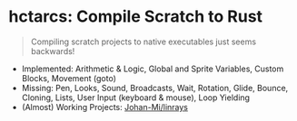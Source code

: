 # hctarcs: Compile Scratch to Rust 

> Compiling scratch projects to native executables just seems backwards! 

- Implemented: Arithmetic & Logic, Global and Sprite Variables, Custom Blocks, Movement (goto)
- Missing: Pen, Looks, Sound, Broadcasts, Wait, Rotation, Glide, Bounce, Cloning, Lists, User Input (keyboard & mouse), Loop Yielding 
- (Almost) Working Projects: [Johan-Mi/linrays](https://scratch.mit.edu/projects/726052645)

<!--
## Build

- [Install Rust](https://www.rust-lang.org/tools/install)
- `git clone "https://github.com/LukeGrahamLandry/hctarcs.git" && cd hctarcs`
- `cargo build --release`

## Usage

- Export your scratch project to a .sb3 file.
- `cargo run --release --bin compiler`
- `cd target/scratch_out`
- `cargo run`
-->
